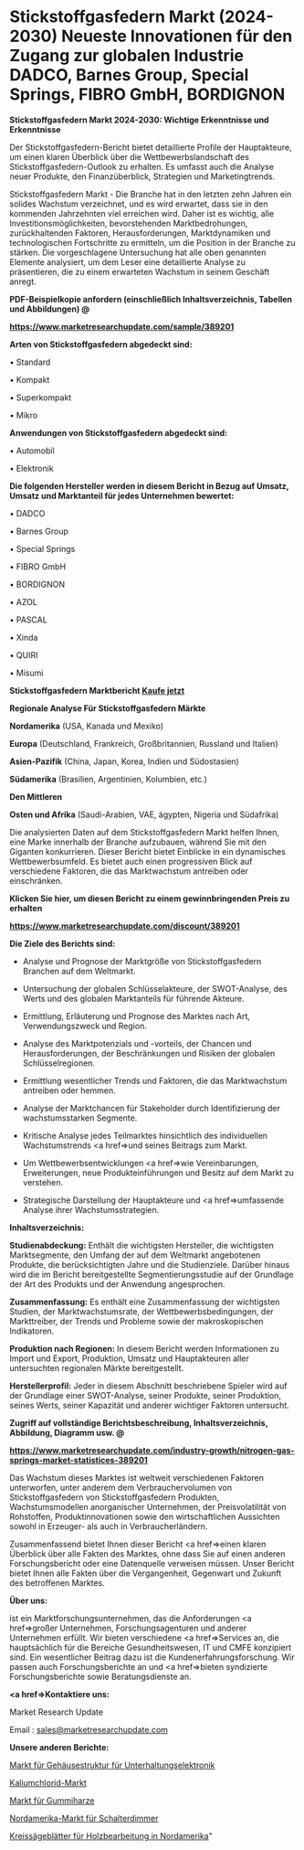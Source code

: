 # Stickstoffgasfedern Markt (2024-2030) Neueste Innovationen für den Zugang zur globalen Industrie DADCO, Barnes Group, Special Springs, FIBRO GmbH, BORDIGNON

<strong>Stickstoffgasfedern Markt 2024-2030: Wichtige Erkenntnisse und Erkenntnisse</strong>

Der Stickstoffgasfedern-Bericht bietet detaillierte Profile der Hauptakteure, um einen klaren Überblick über die Wettbewerbslandschaft des Stickstoffgasfedern-Outlook zu erhalten. Es umfasst auch die Analyse neuer Produkte, den Finanzüberblick, Strategien und Marketingtrends.

Stickstoffgasfedern Markt - Die Branche hat in den letzten zehn Jahren ein solides Wachstum verzeichnet, und es wird erwartet, dass sie in den kommenden Jahrzehnten viel erreichen wird. Daher ist es wichtig, alle Investitionsmöglichkeiten, bevorstehenden Marktbedrohungen, zurückhaltenden Faktoren, Herausforderungen, Marktdynamiken und technologischen Fortschritte zu ermitteln, um die Position in der Branche zu stärken. Die vorgeschlagene Untersuchung hat alle oben genannten Elemente analysiert, um dem Leser eine detaillierte Analyse zu präsentieren, die zu einem erwarteten Wachstum in seinem Geschäft anregt.



<strong><b>PDF-Beispielkopie anfordern (einschließlich Inhaltsverzeichnis, Tabellen und Abbildungen) @ </b></strong>

<strong><a href=https://www.marketresearchupdate.com/sample/389201>

<strong>https://www.marketresearchupdate.com/sample/389201</u></a></strong></strong>



<strong>Arten von Stickstoffgasfedern abgedeckt sind:</strong>

• Standard

• Kompakt

• Superkompakt

• Mikro



<strong>Anwendungen von Stickstoffgasfedern abgedeckt sind:</strong>

• Automobil

• Elektronik



<strong>Die folgenden Hersteller werden in diesem Bericht in Bezug auf Umsatz, Umsatz und Marktanteil für jedes Unternehmen bewertet:</strong>

• DADCO

• Barnes Group

• Special Springs

• FIBRO GmbH

• BORDIGNON

• AZOL

• PASCAL

• Xinda

• QUIRI

• Misumi



<strong>Stickstoffgasfedern Marktbericht <a href=https://www.marketresearchupdate.com/buynow/389201>Kaufe jetzt</a></strong>



<strong>Regionale Analyse Für Stickstoffgasfedern Märkte</strong>



<strong>Nordamerika</strong> (USA, Kanada und Mexiko)



<strong>Europa</strong> (Deutschland, Frankreich, Großbritannien, Russland und Italien)



<strong>Asien-Pazifik</strong> (China, Japan, Korea, Indien und Südostasien)



<strong>Südamerika</strong> (Brasilien, Argentinien, Kolumbien, etc.)



<strong>Den Mittleren</strong> 

<strong>Osten und Afrika</strong> (Saudi-Arabien, VAE, ägypten, Nigeria und Südafrika)

Die analysierten Daten auf dem Stickstoffgasfedern Markt helfen Ihnen, eine Marke innerhalb der Branche aufzubauen, während Sie mit den Giganten konkurrieren. Dieser Bericht bietet Einblicke in ein dynamisches Wettbewerbsumfeld. Es bietet auch einen progressiven Blick auf verschiedene Faktoren, die das Marktwachstum antreiben oder einschränken.



<strong>Klicken Sie hier, um diesen Bericht zu einem gewinnbringenden Preis zu erhalten
</strong>

<strong><a href=https://www.marketresearchupdate.com/discount/389201>https://www.marketresearchupdate.com/discount/389201</b></u></strong></a>



<strong>Die Ziele des Berichts sind:</strong>

- Analyse und Prognose der Marktgröße von Stickstoffgasfedern Branchen auf dem Weltmarkt.

- Untersuchung der globalen Schlüsselakteure, der SWOT-Analyse, des Werts und des globalen Marktanteils für führende Akteure.

- Ermittlung, Erläuterung und Prognose des Marktes nach Art, Verwendungszweck und Region.

- Analyse des Marktpotenzials und -vorteils, der Chancen und Herausforderungen, der Beschränkungen und Risiken der globalen Schlüsselregionen.

- Ermittlung wesentlicher Trends und Faktoren, die das Marktwachstum antreiben oder hemmen.

- Analyse der Marktchancen für Stakeholder durch Identifizierung der wachstumsstarken Segmente.

- Kritische Analyse jedes Teilmarktes hinsichtlich des individuellen Wachstumstrends <a href=>und</a> seines Beitrags zum Markt.

- Um Wettbewerbsentwicklungen <a href=>wie</a> Vereinbarungen, Erweiterungen, neue Produkteinführungen und Besitz auf dem Markt zu verstehen.

- Strategische Darstellung der Hauptakteure und <a href=>umfas</a>sende Analyse ihrer Wachstumsstrategien.



<strong>Inhaltsverzeichnis:</strong>



<strong>Studienabdeckung:</strong> Enthält die wichtigsten Hersteller, die wichtigsten Marktsegmente, den Umfang der auf dem Weltmarkt angebotenen Produkte, die berücksichtigten Jahre und die Studienziele. Darüber hinaus wird die im Bericht bereitgestellte Segmentierungsstudie auf der Grundlage der Art des Produkts und der Anwendung angesprochen.



<strong>Zusammenfassung:</strong> Es enthält eine Zusammenfassung der wichtigsten Studien, der Marktwachstumsrate, der Wettbewerbsbedingungen, der Markttreiber, der Trends und Probleme sowie der makroskopischen Indikatoren.



<strong>Produktion nach Regionen:</strong> In diesem Bericht werden Informationen zu Import und Export, Produktion, Umsatz und Hauptakteuren aller untersuchten regionalen Märkte bereitgestellt.



<strong>Herstellerprofil:</strong> Jeder in diesem Abschnitt beschriebene Spieler wird auf der Grundlage einer SWOT-Analyse, seiner Produkte, seiner Produktion, seines Werts, seiner Kapazität und anderer wichtiger Faktoren untersucht.



<strong><b>Zugriff auf vollständige Berichtsbeschreibung, Inhaltsverzeichnis, Abbildung, Diagramm usw. @ </b></strong>

<strong><a href=https://www.marketresearchupdate.com/industry-growth/nitrogen-gas-springs-market-statistices-389201>https://www.marketresearchupdate.com/industry-growth/nitrogen-gas-springs-market-statistices-389201</a></strong>

Das Wachstum dieses Marktes ist weltweit verschiedenen Faktoren unterworfen, unter anderem dem Verbrauchervolumen von Stickstoffgasfedern von Stickstoffgasfedern Produkten, Wachstumsmodellen anorganischer Unternehmen, der Preisvolatilität von Rohstoffen, Produktinnovationen sowie den wirtschaftlichen Aussichten sowohl in Erzeuger- als auch in Verbraucherländern.

Zusammenfassend bietet Ihnen dieser Bericht <a href=>einen</a> klaren Überblick über alle Fakten des Marktes, ohne dass Sie auf einen anderen Forschungsbericht oder eine Datenquelle verweisen müssen. Unser Bericht bietet Ihnen alle Fakten über die Vergangenheit, Gegenwart und Zukunft des betroffenen Marktes.



<strong>Über uns:</strong>

 ist ein Marktforschungsunternehmen, das die Anforderungen <a href=>großer</a> Unternehmen, Forschungsagenturen und anderer Unternehmen erfüllt. Wir bieten verschiedene <a href=>Services</a> an, die hauptsächlich für die Bereiche Gesundheitswesen, IT und CMFE konzipiert sind. Ein wesentlicher Beitrag dazu ist die Kundenerfahrungsforschung. Wir passen auch Forschungsberichte an und <a href=>bieten</a> syndizierte Forschungsberichte sowie Beratungsdienste an.



<strong><a href=>Kontaktiere uns:</a></strong>

Market Research Update

Email : sales@marketresearchupdate.com



<strong>Unsere anderen Berichte:</strong>

<a href=https://www.linkedin.com/pulse/consumer-electronics-cases-structure-market>Markt für Gehäusestruktur für Unterhaltungselektronik</a>

<a href=https://www.linkedin.com/pulse/potassium-chloride-market-size-emerging-trends-consumption>Kaliumchlorid-Markt</a>

<a href=https://www.linkedin.com/pulse/gum-resin-market-sizing-up-anticipating-trends-consumption>Markt für Gummiharze</a>

<a href=https://www.linkedin.com/pulse/north-america-switch-dimmer-market-upcoming-trends>Nordamerika-Markt für Schalterdimmer</a>

<a href=https://www.linkedin.com/pulse/north-america-woodworking-circular-saw-blades>Kreissägeblätter für Holzbearbeitung in Nordamerika</a>"

